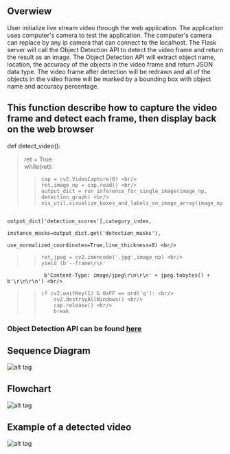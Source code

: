 ## Overwiew
User initialize live stream video through the web application. The application uses computer's camera to test the application. 
The computer's camera can replace by any ip camera that can connect to the localhost.
The Flask server will call the Object Detection API to detect the video frame and return the result as an image.
The Object Detection API will extract object name, location, the accuracy of the objects in the video frame and return JSON data type.
The video frame after detection will be redrawn and all of the objects in the video frame will be marked by a bounding box with object name and accuracy percentage.
## This function describe how to capture the video frame and detect each frame, then display back on the web browser

def detect_video():<br/>
   > ret = True <br/>
   > while(ret): <br/>
   >>     cap = cv2.VideoCapture(0) <br/>
   >>     ret,image_np = cap.read() <br/>
   >>     output_dict = run_inference_for_single_image(image_np, detection_graph) <br/>
   >>     vis_util.visualize_boxes_and_labels_on_image_array(image_np,output_dict['detection_boxes'],output_dict['detection_classes'],
                                                            output_dict['detection_scores'],category_index,
                                                            instance_masks=output_dict.get('detection_masks'),
                                                            use_normalized_coordinates=True,line_thickness=8) <br/>
   >>     ret,jpeg = cv2.imencode('.jpg',image_np) <br/>
   >>     yield (b'--frame\r\n'
                b'Content-Type: image/jpeg\r\n\r\n' + jpeg.tobytes() + b'\r\n\r\n') <br/>
   >>     if cv2.waitKey(1) & 0xFF == ord('q'): <br/>
   >>         cv2.destroyAllWindows() <br/>
   >>         cap.release() <br/>
   >>         break 
### Object Detection API can be found [here](https://github.com/tensorflow/models/tree/master/research/object_detection)
## Sequence Diagram
![alt tag](https://github.com/chuongngd/Images-Object-Detection/blob/master/pictures/sequence%20detect%20vide.png)
## Flowchart
![alt tag](https://github.com/chuongngd/Images-Object-Detection/blob/master/pictures/detectvideoflow.png)
## Example of a detected video
![alt tag](https://github.com/chuongngd/Images-Object-Detection/blob/master/pictures/videocapture_book21-11-55.jpg)
